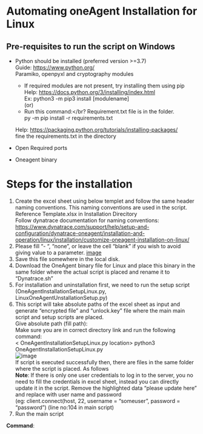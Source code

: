 # Automating oneAgent Installation for Linux
## Pre-requisites to run the script on Windows
* Python should be installed (preferred version >=3.7)</br>
   Guide: https://www.python.org/</br>
   Paramiko, openpyxl and cryptography modules</br>
  * If required modules are not present, try installing them using pip</br>
    Help: https://docs.python.org/3/installing/index.html </br>
    Ex: python3 -m pip3 install [modulename]</br>
	  (or)</br>
  *	Run this command:</br?
  Requirement.txt file is in the folder.</br>
  <Folder location> py -m pip install -r requirements.txt</br>

  Help: https://packaging.python.org/tutorials/installing-packages/ </br>
  fine the requirements.txt in the directory</br>
* Open Required ports
* Oneagent binary

# Steps for the installation
1. Create the excel sheet using below templet and follow the same header naming conventions. This naming conventions are used in the script.</br>
  Reference Template.xlsx in Installation Direcitory</br>
  Follow dynatrace documentation for naming conventions:</br>
   https://www.dynatrace.com/support/help/setup-and-configuration/dynatrace-oneagent/installation-and-operation/linux/installation/customize-oneagent-installation-on-linux/ 
2. Please fill “- “, “none”, or leave the cell “blank” if you wish to avoid giving value to a parameter.
  [image](https://user-images.githubusercontent.com/95140620/172542279-0f5f25d9-3d13-408e-9332-100ed7af9133.png)
3. Save this file somewhere in the local disk.
4. Download the OneAgent binary file for Linux and place this binary in the same folder where the actual script is placed and rename it to “Dynatrace.sh” 
5. For installation and uninstallation first, we need to run the setup script (OneAgentInstallationSetupLinux.py, LinuxOneAgentUnstallationSetup.py)
6. This script will take absolute paths of the excel sheet as input and generate “encrypted file” and “unlock.key” file where the main main script and setup scripts are placed. </br>
  Give absolute path (fill path):</br>
  Make sure you are in correct directory link and run the following command:</br>
< OneAgentInstallationSetupLinux.py  location> python3 OneAgentInstallationSetupLinux.py </br>
  ![image](https://user-images.githubusercontent.com/95140620/172542543-a1fd2bc7-2709-4a5a-939e-211fa3ee4266.png)</br>
  If script is executed successfully then, there are files in the same folder where the script is placed. As follows</br>
 **Note**: If there is only one user credentials to log in to the server, you no need to fill the credentials in excel sheet, instead you can directly update it in the   script. Remove the highlighted data “please update here” and replace with user name and password </br>
  (eg: client.connect(host, 22, username = “someuser”, password = “password”) (line no:104 in main script)
6.	Run the main script</br>

  **Command**:</br>
  <Script location> python3 OneAgentInstallationLinux.py</br>
  Script will automatically create the log file if is not exist, append to the previous file if the log file already exists. Check log files for installation     details. (OneAgentInstallationLinux.py)</br>
  Script will create the “successfull_Installation_list.txt” file. If oneAgent services are running on the host then script will add servername/FQDN mentioned in the excel sheet to this file.</br>
  
  
  Script will create “unable_to_installList.txt” file, if there are any errors during execution. Server name will be added to this list as well as the reason for installation failures on specific server.</br>
  
  
  Output:</br>
  
  ![image](https://user-images.githubusercontent.com/95140620/172544558-a69911d4-c300-4835-902d-b7c6bd01dd49.png)

     
  If agent is installed successfully then we receive output as above templet. 
  We receive “OneAgent installation was successful on the –{host}” message for successful installation. </br>

  Look into logs for details on installation/Errors during installation
  


## Steps followed for running uninstallation script:
1. Create the excel sheet using the below templet
   Uninstallation template in the directory
2. Repeat the installation steps 2-5.</br>
 Note: Run uninstallation setup script instead of installation setup script.
3. Run the main script. </br>
    Command: </br>
    <Script location> python3 OneAgentUninstallationLinux.py</br>
    Script will automatically create the log file if is not exist, append to the previous file if the log file already exists. Check log files for installation details. (OneAgentUninstallation.log)</br>
    Look into logs for details on uninstallation/Errors during uninstallation
    
   
   
## Sequence of steps:


![image](https://user-images.githubusercontent.com/95140620/172545256-041d696c-f3a5-42cb-baea-ece700759d76.png)

### To execute the script on linux server:

* Python should be installed (preferred version >=3.7)
	Guide: https://docs.python-guide.org/starting/install3/linux/ </br>
	Paramiko, openpyxl and cryptography modules</br>
* If required modules are not present, try installing them using pip</br>
	Help: https://docs.python.org/3/installing/index.html </br>
	Ex: python3 -m pip3 install [modulename] </br>
	(or)</br>
	Run this command:</br>
	Requirement.txt file is in the folder.
	<Folder location> pip install -r requirements.txt></br>

	Help: https://packaging.python.org/tutorials/installing-packages/ </br>
* Require sudo/root privilege.
* Open required ports
* Oneagent binary
### Steps followed for installation:
* Transfer the file to linux machine or crate respective files mentioned in steps followed for installation on windows machine.
* Required modules and python interpreter should be present on linux VM If not make sure install them
* Place one agent binary in the respective folders
* Follow the steps 1-5 which are mentioned above (windws)</br>
   In OneAgentInstallationLinux.py and OneAgentUninstallationLinux.py which is used for windows make the following change</br>
	Edit this part of the code
	![image](https://user-images.githubusercontent.com/95140620/172545986-3ee2f691-eaec-4277-b027-77f4662356ce.png)</br>
	Replace it with </br>
	response = os.system("ping -c 4 " + host)</br>
*  To run the script,s use the command
 python3 OneAgentInstallationLinux.py</br>
*  Use the same excel templets which are used for windows.
*  Check successful installation list, unsuccessful installation, and log file for more details about the installation of oneAgent.






	

  
